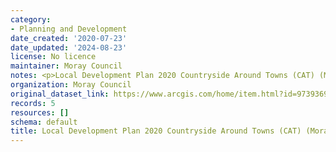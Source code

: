 ```yaml
---
category:
- Planning and Development
date_created: '2020-07-23'
date_updated: '2024-08-23'
license: No licence
maintainer: Moray Council
notes: <p>Local Development Plan 2020 Countryside Around Towns (CAT) (Moray)</p>
organization: Moray Council
original_dataset_link: https://www.arcgis.com/home/item.html?id=9739369e0233450bb36720efecd09295
records: 5
resources: []
schema: default
title: Local Development Plan 2020 Countryside Around Towns (CAT) (Moray)
---
```

